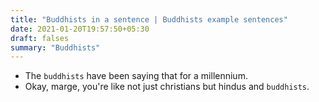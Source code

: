 ```yaml
---
title: "Buddhists in a sentence | Buddhists example sentences"
date: 2021-01-20T19:57:50+05:30
draft: falses
summary: "Buddhists"
---
```

- The `buddhists` have been saying that for a millennium.
- Okay, marge, you're like not just christians but hindus and `buddhists`.
                 
